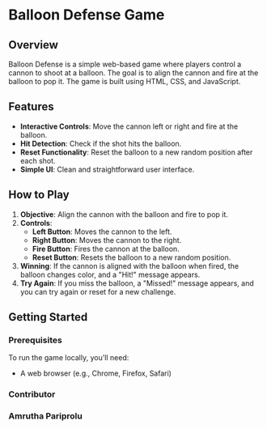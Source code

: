 # Balloon Defense Game

## Overview
Balloon Defense is a simple web-based game where players control a cannon to shoot at a balloon. The goal is to align the cannon and fire at the balloon to pop it. The game is built using HTML, CSS, and JavaScript.

## Features
- **Interactive Controls**: Move the cannon left or right and fire at the balloon.
- **Hit Detection**: Check if the shot hits the balloon.
- **Reset Functionality**: Reset the balloon to a new random position after each shot.
- **Simple UI**: Clean and straightforward user interface.

## How to Play
1. **Objective**: Align the cannon with the balloon and fire to pop it.
2. **Controls**:
   - **Left Button**: Moves the cannon to the left.
   - **Right Button**: Moves the cannon to the right.
   - **Fire Button**: Fires the cannon at the balloon.
   - **Reset Button**: Resets the balloon to a new random position.
3. **Winning**: If the cannon is aligned with the balloon when fired, the balloon changes color, and a "Hit!" message appears.
4. **Try Again**: If you miss the balloon, a "Missed!" message appears, and you can try again or reset for a new challenge.

## Getting Started

### Prerequisites
To run the game locally, you'll need:
- A web browser (e.g., Chrome, Firefox, Safari)

### Contributor
### Amrutha Pariprolu